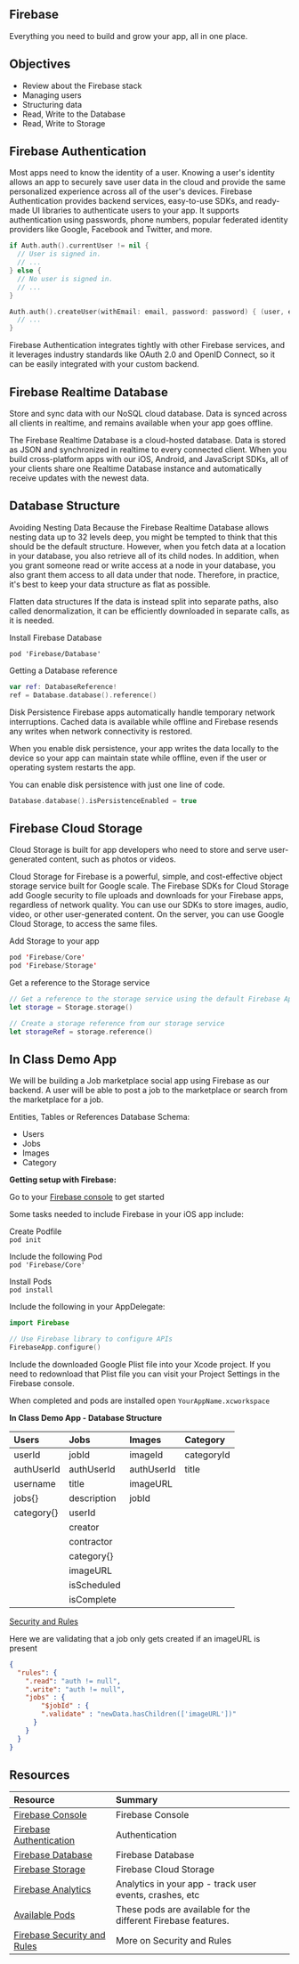 ## Firebase 
Everything you need to build and grow your app, all in one place.

## Objectives 
* Review about the Firebase stack 
* Managing users 
* Structuring data 
* Read, Write to the Database 
* Read, Write to Storage 

## Firebase Authentication 
Most apps need to know the identity of a user. Knowing a user's identity allows an app to securely save user data in the cloud and provide the same personalized experience across all of the user's devices.
Firebase Authentication provides backend services, easy-to-use SDKs, and ready-made UI libraries to authenticate users to your app. It supports authentication using passwords, phone numbers, popular federated identity providers like Google, Facebook and Twitter, and more.

```swift 
if Auth.auth().currentUser != nil {
  // User is signed in.
  // ...
} else {
  // No user is signed in.
  // ...
}
```

```swift 
Auth.auth().createUser(withEmail: email, password: password) { (user, error) in
  // ...
}
```

Firebase Authentication integrates tightly with other Firebase services, and it leverages industry standards like OAuth 2.0 and OpenID Connect, so it can be easily integrated with your custom backend.

## Firebase Realtime Database 
Store and sync data with our NoSQL cloud database. Data is synced across all clients in realtime, and remains available when your app goes offline.

The Firebase Realtime Database is a cloud-hosted database. Data is stored as JSON and synchronized in realtime to every connected client. When you build cross-platform apps with our iOS, Android, and JavaScript SDKs, all of your clients share one Realtime Database instance and automatically receive updates with the newest data.


## Database Structure 
Avoiding Nesting Data
Because the Firebase Realtime Database allows nesting data up to 32 levels deep, you might be tempted to think that this should be the default structure. However, when you fetch data at a location in your database, you also retrieve all of its child nodes. In addition, when you grant someone read or write access at a node in your database, you also grant them access to all data under that node. Therefore, in practice, it's best to keep your data structure as flat as possible.

Flatten data structures
If the data is instead split into separate paths, also called denormalization, it can be efficiently downloaded in separate calls, as it is needed.

Install Firebase Database  
```
pod 'Firebase/Database'
```

Getting a Database reference 
```swift 
var ref: DatabaseReference!
ref = Database.database().reference()
```

Disk Persistence
Firebase apps automatically handle temporary network interruptions. Cached data is available while offline and Firebase resends any writes when network connectivity is restored.

When you enable disk persistence, your app writes the data locally to the device so your app can maintain state while offline, even if the user or operating system restarts the app.

You can enable disk persistence with just one line of code.

```swift
Database.database().isPersistenceEnabled = true
```

## Firebase Cloud Storage
Cloud Storage is built for app developers who need to store and serve user-generated content, such as photos or videos.

Cloud Storage for Firebase is a powerful, simple, and cost-effective object storage service built for Google scale. The Firebase SDKs for Cloud Storage add Google security to file uploads and downloads for your Firebase apps, regardless of network quality. You can use our SDKs to store images, audio, video, or other user-generated content. On the server, you can use Google Cloud Storage, to access the same files.

Add Storage to your app
```swift
pod 'Firebase/Core'
pod 'Firebase/Storage'
```

Get a reference to the Storage service 
```swift
// Get a reference to the storage service using the default Firebase App
let storage = Storage.storage()

// Create a storage reference from our storage service
let storageRef = storage.reference()
```

## In Class Demo App 
We will be building a Job marketplace social app using Firebase as our backend. A user will be able to post a job to the marketplace or search from the marketplace for a job.   

Entities, Tables or References Database Schema: 
* Users
* Jobs 
* Images 
* Category

**Getting setup with Firebase:** 

Go to your [Firebase console](https://console.firebase.google.com/?authuser=1) to get started

Some tasks needed to include Firebase in your iOS app include: 

Create Podfile  
```pod init```

Include the following Pod   
```pod 'Firebase/Core'``` 

Install Pods  
```pod install```

Include the following in your AppDelegate:  
```swift 
import Firebase
```

```swift 
// Use Firebase library to configure APIs
FirebaseApp.configure()
```

Include the downloaded Google Plist file into your Xcode project. If you need to redownload that Plist file you can visit your Project Settings in the Firebase console.  

When completed and pods are installed open ```YourAppName.xcworkspace```   

**In Class Demo App - Database Structure**   

|Users|Jobs|Images|Category|
|:----|:----|:----|:----|
|userId|jobId|imageId|categoryId|
|authUserId|authUserId|authUserId|title|
|username|title|imageURL||
|jobs{}|description|jobId||
|category{}|userId|||
||creator|||
||contractor|||
||category{}|||
||imageURL|||
||isScheduled|||
||isComplete|||

[Security and Rules](https://firebase.google.com/docs/database/security/?authuser=1)  

Here we are validating that a job only gets created if an imageURL is present  

```json
{
  "rules": {
    ".read": "auth != null",
    ".write": "auth != null", 
    "jobs" : {
    	"$jobId" : {
        ".validate" : "newData.hasChildren(['imageURL'])"
      }
    }
  }
}
```

## Resources 
|Resource|Summary|
|:----------|:------------|
|[Firebase Console](https://console.firebase.google.com/?authuser=1)|Firebase Console|
|[Firebase Authentication](https://firebase.google.com/docs/auth/)|Authentication|
|[Firebase Database](https://firebase.google.com/docs/database/)|Firebase Database|
|[Firebase Storage](https://firebase.google.com/docs/storage/)|Firebase Cloud Storage|
|[Firebase Analytics](https://firebase.google.com/docs/analytics/ios/start)|Analytics in your app - track user events, crashes, etc|
|[Available Pods](https://firebase.google.com/docs/ios/setup?authuser=1)|These pods are available for the different Firebase features.|
|[Firebase Security and Rules](https://firebase.google.com/docs/database/security/?authuser=1)|More on Security and Rules|  

